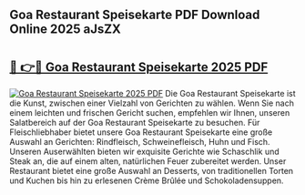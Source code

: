 ## Goa Restaurant Speisekarte PDF Download Online 2025 aJsZX

# <h2><a href="http://gccevo.nevu.top/?p=Goa+Restaurant+Speisekarte">🔗 👉🔴 Goa Restaurant Speisekarte 2025 PDF</a></h2>

[![Goa Restaurant Speisekarte 2025 PDF](https://i.imgur.com/dBaPXMq.png)](http://gccevo.nevu.top/?p=Goa+Restaurant+Speisekarte)
Die Goa Restaurant Speisekarte ist die Kunst, zwischen einer Vielzahl von Gerichten zu wählen. Wenn Sie nach einem leichten und frischen Gericht suchen, empfehlen wir Ihnen, unseren Salatbereich auf der Goa Restaurant Speisekarte zu besuchen. Für Fleischliebhaber bietet unsere Goa Restaurant Speisekarte eine große Auswahl an Gerichten: Rindfleisch, Schweinefleisch, Huhn und Fisch. Unseren Auserwählten bieten wir exquisite Gerichte wie Schaschlik und Steak an, die auf einem alten, natürlichen Feuer zubereitet werden. Unser Restaurant bietet eine große Auswahl an Desserts, von traditionellen Torten und Kuchen bis hin zu erlesenen Crème Brûlée und Schokoladensuppen.
